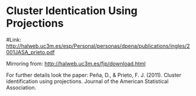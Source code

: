 # Cluster Identication Using Projections


#Link:
http://halweb.uc3m.es/esp/Personal/personas/dpena/publications/ingles/2001JASA_prieto.pdf

Mirroring from: http://halweb.uc3m.es/fjp/download.html


For further details look the paper: 
Peña, D., & Prieto, F. J. (2011). Cluster identification using projections. Journal of the American Statistical Association.



